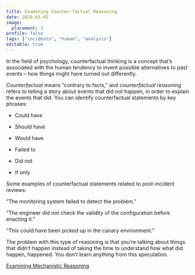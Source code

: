 ```yaml
---
title: Examining Counter-factual Reasoning
date: 2020-03-05
image:
  placement: 3
profile: false
tags: ["incidents", "human", "analysis"]
editable: true
---
```


In the field of psychology, counterfactual thinking is a concept that’s
associated with the human tendency to invent possible alternatives to past
events – how things might have turned out differently.

*Counterfactual* means “contrary to facts,” and *counterfactual reasoning*
refers to telling a story about events that did not happen, in order to explain
the events that did. You can identify counterfactual statements by key phrases:

-   Could have

-   Should have

-   Would have

-   Failed to

-   Did not

-   If only

Some examples of counterfactual statements related to post-incident reviews:

“The monitoring system failed to detect the problem.”

“The engineer did not check the validity of the configuration before enacting
it.”

“This could have been picked up in the canary environment.”

The problem with this type of reasoning is that you’re talking about things that
didn’t happen instead of taking the time to understand how what did happen,
happened. You don’t learn anything from this speculation.

[Examining Mechanistic Reasoning](/post/examining-mechanistic-reasoning/)